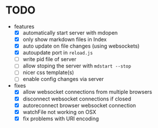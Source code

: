 # TODO

* features
  * [x] automatically start server with mdopen
  * [x] only show markdown files in Index
  * [x] auto update on file changes (using websockets)
  * [x] autoupdate port in `reload.js`
  * [ ] write pid file of server
  * [ ] allow stoping the server with `mdstart --stop`
  * [ ] nicer css template(s)
  * [ ] enable config changes via server

* fixes
  * [x] allow websocket connections from multiple browsers
  * [x] disconnect websocket connections if closed
  * [x] autoreconnect browser websocket connection
  * [x] watchFile not working on OSX
  * [x] fix problems with URI encoding
